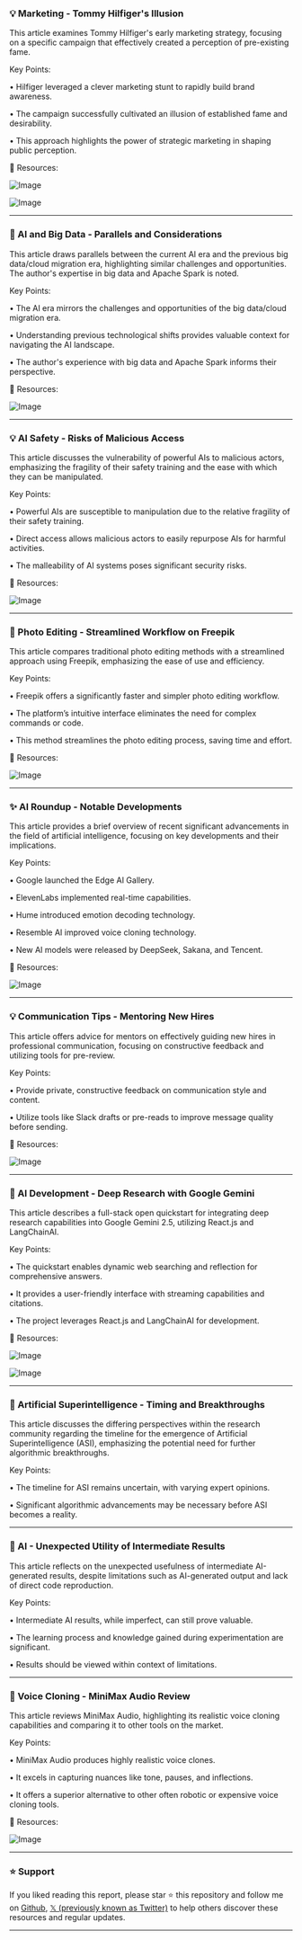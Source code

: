 ### 💡 Marketing - Tommy Hilfiger's Illusion

This article examines Tommy Hilfiger's early marketing strategy, focusing on a specific campaign that effectively created a perception of pre-existing fame.

Key Points:

•  Hilfiger leveraged a clever marketing stunt to rapidly build brand awareness.


•  The campaign successfully cultivated an illusion of established fame and desirability.


•  This approach highlights the power of strategic marketing in shaping public perception.



🔗 Resources:

![Image](https://pbs.twimg.com/media/GsQ2ruAXAAEFSjq?format=jpg&name=small)

![Image](https://pbs.twimg.com/media/GsQ2sXeWgAE0eZd?format=jpg&name=small)


---
### 🤖 AI and Big Data - Parallels and Considerations

This article draws parallels between the current AI era and the previous big data/cloud migration era, highlighting similar challenges and opportunities.  The author's expertise in big data and Apache Spark is noted.


Key Points:

•  The AI era mirrors the challenges and opportunities of the big data/cloud migration era.


•  Understanding previous technological shifts provides valuable context for navigating the AI landscape.


•  The author's experience with big data and Apache Spark informs their perspective.



🔗 Resources:

![Image](https://pbs.twimg.com/media/GscsCe7a0AARKcq?format=jpg&name=small)


---
### 💡 AI Safety - Risks of Malicious Access

This article discusses the vulnerability of powerful AIs to malicious actors, emphasizing the fragility of their safety training and the ease with which they can be manipulated.

Key Points:

•  Powerful AIs are susceptible to manipulation due to the relative fragility of their safety training.


•  Direct access allows malicious actors to easily repurpose AIs for harmful activities.


•  The malleability of AI systems poses significant security risks.



🔗 Resources:

![Image](https://pbs.twimg.com/media/Gscpgg7X0AA5x4Z?format=png&name=small)


---
### 🚀 Photo Editing - Streamlined Workflow on Freepik

This article compares traditional photo editing methods with a streamlined approach using Freepik, emphasizing the ease of use and efficiency.

Key Points:

•  Freepik offers a significantly faster and simpler photo editing workflow.


•  The platform’s intuitive interface eliminates the need for complex commands or code.


•  This method streamlines the photo editing process, saving time and effort.



🔗 Resources:

![Image](https://pbs.twimg.com/amplify_video_thumb/1929137303857106944/img/gqjtn6osxYiSmUBy.jpg)


---
### ✨ AI Roundup - Notable Developments

This article provides a brief overview of recent significant advancements in the field of artificial intelligence, focusing on key developments and their implications.

Key Points:

•  Google launched the Edge AI Gallery.


•  ElevenLabs implemented real-time capabilities.


•  Hume introduced emotion decoding technology.


•  Resemble AI improved voice cloning technology.


•  New AI models were released by DeepSeek, Sakana, and Tencent.


🔗 Resources:

![Image](https://pbs.twimg.com/media/GscSQgrbAAEjL6t?format=jpg&name=small)


---
### 💡 Communication Tips - Mentoring New Hires

This article offers advice for mentors on effectively guiding new hires in professional communication, focusing on constructive feedback and utilizing tools for pre-review.

Key Points:

•  Provide private, constructive feedback on communication style and content.


•  Utilize tools like Slack drafts or pre-reads to improve message quality before sending.



🔗 Resources:

![Image](https://pbs.twimg.com/media/GscnGdIWoAEg_Fd?format=jpg&name=small)


---
### 🚀 AI Development - Deep Research with Google Gemini

This article describes a full-stack open quickstart for integrating deep research capabilities into Google Gemini 2.5, utilizing React.js and LangChainAI.

Key Points:

•  The quickstart enables dynamic web searching and reflection for comprehensive answers.


•  It provides a user-friendly interface with streaming capabilities and citations.


•  The project leverages React.js and LangChainAI for development.



🔗 Resources:

![Image](https://pbs.twimg.com/amplify_video_thumb/1929551332798787584/img/ZZ8l9IXb6oJSQFNf.jpg)

![Image](https://pbs.twimg.com/amplify_video_thumb/1929537789101842432/img/P6lPxgFXE97Aiczd?format=jpg&name=240x240)


---
### 🤖 Artificial Superintelligence - Timing and Breakthroughs

This article discusses the differing perspectives within the research community regarding the timeline for the emergence of Artificial Superintelligence (ASI), emphasizing the potential need for further algorithmic breakthroughs.

Key Points:

•  The timeline for ASI remains uncertain, with varying expert opinions.


•  Significant algorithmic advancements may be necessary before ASI becomes a reality.



---
### 🤖 AI - Unexpected Utility of Intermediate Results

This article reflects on the unexpected usefulness of intermediate AI-generated results, despite limitations such as AI-generated output and lack of direct code reproduction.

Key Points:

•  Intermediate AI results, while imperfect, can still prove valuable.


•  The learning process and knowledge gained during experimentation are significant.


•  Results should be viewed within context of limitations.


---
### 🚀 Voice Cloning - MiniMax Audio Review

This article reviews MiniMax Audio, highlighting its realistic voice cloning capabilities and comparing it to other tools on the market.

Key Points:

•  MiniMax Audio produces highly realistic voice clones.


•  It excels in capturing nuances like tone, pauses, and inflections.


•  It offers a superior alternative to other often robotic or expensive voice cloning tools.



🔗 Resources:

![Image](https://pbs.twimg.com/amplify_video_thumb/1929445083637829633/img/R2dMKAeYIoPvW1K2.jpg)


---

### ⭐️ Support

If you liked reading this report, please star ⭐️ this repository and follow me on [Github](https://github.com/Drix10), [𝕏 (previously known as Twitter)](https://x.com/DRIX_10_) to help others discover these resources and regular updates.

---